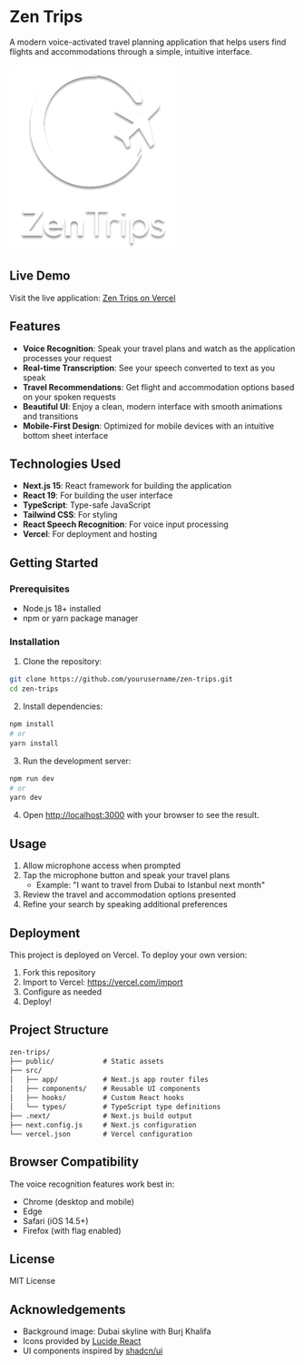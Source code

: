 # Zen Trips

A modern voice-activated travel planning application that helps users find flights and accommodations through a simple, intuitive interface.

![Zen Trips Logo](/public/logo.png)

## Live Demo

Visit the live application: [Zen Trips on Vercel](https://zen-trips-icci42v1r-shrekpepsis-projects.vercel.app)

## Features

- **Voice Recognition**: Speak your travel plans and watch as the application processes your request
- **Real-time Transcription**: See your speech converted to text as you speak
- **Travel Recommendations**: Get flight and accommodation options based on your spoken requests
- **Beautiful UI**: Enjoy a clean, modern interface with smooth animations and transitions
- **Mobile-First Design**: Optimized for mobile devices with an intuitive bottom sheet interface

## Technologies Used

- **Next.js 15**: React framework for building the application
- **React 19**: For building the user interface
- **TypeScript**: Type-safe JavaScript
- **Tailwind CSS**: For styling
- **React Speech Recognition**: For voice input processing
- **Vercel**: For deployment and hosting

## Getting Started

### Prerequisites

- Node.js 18+ installed
- npm or yarn package manager

### Installation

1. Clone the repository:
```bash
git clone https://github.com/yourusername/zen-trips.git
cd zen-trips
```

2. Install dependencies:
```bash
npm install
# or
yarn install
```

3. Run the development server:
```bash
npm run dev
# or
yarn dev
```

4. Open [http://localhost:3000](http://localhost:3000) with your browser to see the result.

## Usage

1. Allow microphone access when prompted
2. Tap the microphone button and speak your travel plans
   - Example: "I want to travel from Dubai to Istanbul next month"
3. Review the travel and accommodation options presented
4. Refine your search by speaking additional preferences

## Deployment

This project is deployed on Vercel. To deploy your own version:

1. Fork this repository
2. Import to Vercel: https://vercel.com/import
3. Configure as needed
4. Deploy!

## Project Structure

```
zen-trips/
├── public/            # Static assets
├── src/
│   ├── app/           # Next.js app router files
│   ├── components/    # Reusable UI components
│   ├── hooks/         # Custom React hooks
│   └── types/         # TypeScript type definitions
├── .next/             # Next.js build output
├── next.config.js     # Next.js configuration
└── vercel.json        # Vercel configuration
```

## Browser Compatibility

The voice recognition features work best in:
- Chrome (desktop and mobile)
- Edge
- Safari (iOS 14.5+)
- Firefox (with flag enabled)

## License

MIT License

## Acknowledgements

- Background image: Dubai skyline with Burj Khalifa
- Icons provided by [Lucide React](https://lucide.dev/)
- UI components inspired by [shadcn/ui](https://ui.shadcn.com/)

